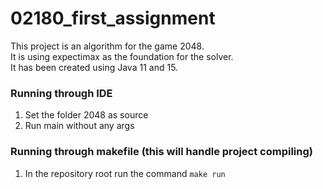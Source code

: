 # 02180_first_assignment
This project is an algorithm for the game 2048. \
It is using expectimax as the foundation for the solver. \
It has been created using Java 11 and 15. 

### Running through IDE
1. Set the folder 2048 as source
2. Run main without any args

### Running through makefile (this will handle project compiling)
1. In the repository root run the command `make run`